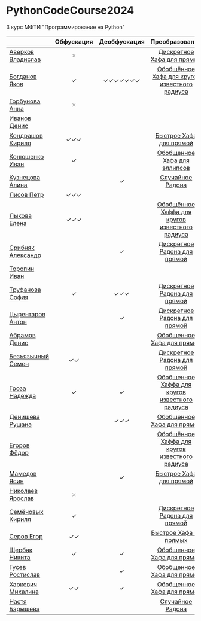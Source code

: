 # PythonCodeCourse2024
3 курс МФТИ "Программирование на Python"

 |  | Обфускация | Деобфускация | Преобразование |
 | ------- | :--------: | :----------: | :----------: |
| [Аверков Владислав]() | 🞨 |  | [Дискретное Хафа для прямых](https://github.com/YablochniyBoss/Hough_Transform) |
| [Богданов Яков](https://t.me/Bogdanov_Yackov) | ✓ | ✓✓✓✓✓✓✓ | [Обобщённое Хафа для кругов известного радиуса](https://github.com/BogdanovYackov/Hough) |
| [Горбунова Анна]() | 🞨 |  | []() |
| [Иванов Денис](https://t.me/hell_space_child) |  |  | []() |
| [Кондрашов Кирилл](https://t.me/kirpall) | ✓✓✓ |  | [Быстрое Хафа для прямой](https://github.com/KIrillPal/FastHoughTransform/blob/main/src/hough.py) |
| [Конюшенко Иван](https://t.me/idkon) | ✓ |  | [Обобщенное Хафа для эллипсов](https://github.com/AntivistRock/HoughEllipse) |
| [Кузнецова Алина](https://t.me/passivenotagressive) |  | ✓ | [Случайное Радона](https://github.com/passivenotagressive/Random-Radon-Transformation.git) |
| [Лисов Петр](https://t.me/Getintothefuckingrobot) | ✓✓✓ |  | []() |
| [Лыкова Елена](https://t.me/helenlyko) | ✓✓✓ |  | [Обобщённое Хаффа для кругов известного радиуса](https://github.com/helen521653/Python/tree/main/%D0%94%D0%97_2) |
| [Срибняк Александр](https://t.me/Sribnyak) |  | ✓ | [Дискретное Радона для прямой](https://github.com/sribnyak/discrete-radon-transform) |
| [Торопин Иван](https://t.me/retekou) |  |  | []() |
| [Труфанова София](https://t.me/mcdelta_t) | ✓ | ✓✓✓ | [Дискретное Радона для прямой](https://github.com/SofiaTrufanova/Discrete_Radon) |
| [Цырентаров Антон](https://t.me/jack_6) |  | ✓ | [Дискретное Радона для прямой](https://github.com/6jack6/python_iitp/tree/radon_transform) |
| [Абрамов Денис](https://t.me/sethyperpar) |  |  | [Обобщенное Хафа для прямой](https://github.com/abramov-de/pyiitp_24/tree/main/HoughTransform) |
| [Безъязычный Семен](https://t.me/Miptbez) | ✓✓ |  | [Дискретное Радона для прямой](https://github.com/BezSemenMIPT/iitp_python/tree/main/Radon_transform) |
| [Гроза Надежда](https://t.me/groza_nadezhda) | ✓ | ✓ | [Обобщенное Хаффа для кругов известного радиуса](https://github.com/unrip512/get/blob/master/Haugh_transmission_groza.ipynb) |
| [Денишева Рушана](https://t.me/ruru_q) |  | ✓✓✓ | [Обобщенное Хафа для прямой](https://github.com/cucumparty/iitp-6-python/tree/main) |
| [Егоров Фёдор](https://t.me/Siegfri3d) |  |  | [Обобщённое Хаффа для кругов известного радиуса](https://github.com/servoskinner/hough_circle) |
| [Мамедов Ясин](https://t.me/yasinowo) |  | ✓ | [Быстрое Хафа для прямой]() |
| [Николаев Ярослав](https://t.me/behette_shashlykta) | 🞨 |  | []() |
| [Семёновых Кирилл](https://t.me/tkirk13) | ✓ |  | [Дискретное Радона для прямой](https://github.com/Kiri4s/iitp_Python/tree/main/Discrete_Radon_Transform) |
| [Серов Егор](https://t.me/awes0meslayer) | ✓✓ |  | [Быстрое Хафа на прямых](https://github.com/awesomeslayer/IITP_Python/tree/master/6sem/HW2) |
| [Щербак Никита](https://t.me/nktshch) | ✓ | ✓ | [Обобщенное Хафа для прямой](https://github.com/nktshch/semester6) |
| [Гусев Ростислав](https://t.me/gr2021k) |  | ✓ | [Обобщенное Хафа для прямой](https://github.com/ValenokBut/haff/blob/main/obsh_haff_lines.py) |
| [Харкевич Михалина](https://t.me/mikholen) | ✓✓ | ✓ | [Обобщенное Хафа для прямой](https://github.com/Mikholen/IITP-Python) |
| [Настя Барышева](https://t.me/yesbutnotreally) |  |  | [Случайное Радона](https://github.com/passivenotagressive/Random-Radon-Transformation.git) |
